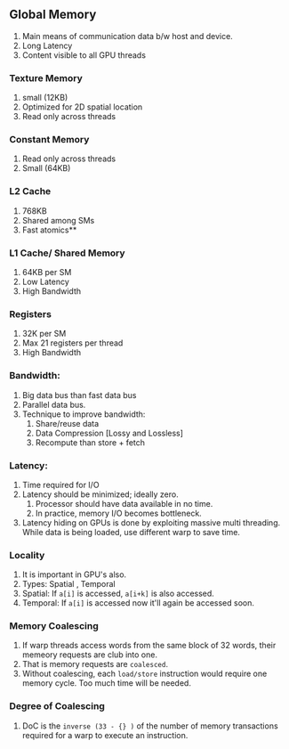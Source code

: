 ## Global Memory
1. Main means of communication data b/w host and device.
2. Long Latency 
3. Content visible to all GPU threads

### Texture Memory 
1. small (12KB)
2. Optimized for 2D spatial location
3. Read only across threads 

### Constant Memory 
1. Read only across threads
2. Small (64KB)

### L2 Cache 
1. 768KB
2. Shared among SMs
3. Fast atomics**

### L1 Cache/ Shared Memory
1. 64KB per SM
2. Low Latency 
3. High Bandwidth

### Registers 
1. 32K per SM
2. Max 21 registers per thread
3. High Bandwidth


### Bandwidth: 
1. Big data bus than fast data bus
2. Parallel data bus.
3. Technique to improve bandwidth:
    1. Share/reuse data
    2. Data Compression [Lossy and Lossless]
    3. Recompute than store + fetch

### Latency:
1. Time required for I/O
2. Latency should be minimized; ideally zero. 
   1. Processor should have data available in no time.
   2. In practice, memory I/O becomes bottleneck.
3. Latency hiding on GPUs is done by exploiting massive multi threading. While data is being loaded, use different warp to save time.


### Locality 
1. It is important in GPU's also. 
2. Types: Spatial , Temporal
3. Spatial: If `a[i]` is accessed, `a[i+k]` is also accessed.
4. Temporal: If `a[i]` is accessed now it'll again be accessed soon.

### Memory Coalescing
1. If warp threads access words from the same block of 32 words, their memeory requests are club into one. 
2. That is memory requests are `coalesced`.
3. Without coalescing, each `load/store` instruction would require one memory cycle. Too much time will be needed.

### Degree of Coalescing
1. DoC is the `inverse (33 - {} )` of the number of memory transactions required for a warp to execute an instruction.